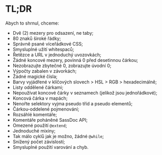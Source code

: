 
# TL;DR

Abych to shrnul, chceme:

* Dvě (2) mezery pro odsazení, ne taby;
* 80 znaků široké řádky;
* Správně psané víceřádkové CSS;
* Smysluplné užití whitespaců;
* Řetězce a URL v jednoduchý uvozovkách;
* Žádné koncové mezery, povinná 0 před desetinnou čárkou;
* Nezobrazujte zbytečné 0, zobrazujte úvodní 0;
* Výpočty zabalen v závorkách;
* Žádné magické čísla;
* Barvy vyjádřené v klíčových slovech > HSL > RGB > hexadecimálně;
* Listy oddělené čárkami;
* Nepoužívat koncové čárky v seznamech (jelikož jsou jednořádkové);
* Koncová čárka v mapách;
* Nenořte selektory vyjma pseudo tříd a pseudo elementů;
* Čárkou-oddelené pojmenování;
* Rozsáhlé komentáře;
* Komentáře poháněné SassDoc API;
* Omezené použití `@extend`;
* Jednoduché mixiny;
* Tak málo cyklů jak je možno, žádné `@while`;
* Snížený počet závislostí;
* Smysluplné použití varování a chyb.
